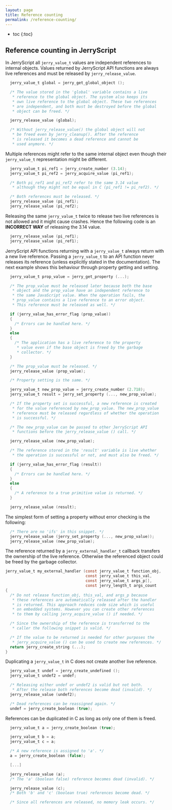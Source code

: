 ```yaml
---
layout: page
title: Reference counting
permalink: /reference-counting/
---
```


* toc
{:toc}

## Reference counting in JerryScript

In JerryScript all `jerry_value_t` values are independent
references to internal objects. Values returned by JerryScript
API functions are always live references and must be released
by `jerry_release_value`.

```c
  jerry_value_t global = jerry_get_global_object ();

  /* The value stored in the 'global' variable contains a live
   * reference to the global object. The system also keeps its
   * own live reference to the global object. These two references
   * are independent, and both must be destroyed before the global
   * object can be freed. */

  jerry_release_value (global);

  /* Without jerry_release_value() the global object will not
   * be freed even by jerry_cleanup(). After the reference
   * is released it becomes a dead reference and cannot be
   * used anymore. */
```

Multiple references might refer to the same internal object
even though their `jerry_value_t` representation might be different.

```c
  jerry_value_t pi_ref1 = jerry_create_number (3.14);
  jerry_value_t pi_ref2 = jerry_acquire_value (pi_ref1);

  /* Both pi_ref1 and pi_ref2 refer to the same 3.14 value
   * although they might not be equal in C (pi_ref1 != pi_ref2). */

  /* Both references must be released. */
  jerry_release_value (pi_ref1);
  jerry_release_value (pi_ref2);
```

Releasing the same `jerry_value_t` twice to release two live
references is not allowed and it might cause crashes. Hence the
following code is an **INCORRECT WAY** of releasing the 3.14 value.

```c
  jerry_release_value (pi_ref1);
  jerry_release_value (pi_ref1);
```

JerryScript API functions returning with a `jerry_value_t` always
return with a new live reference. Passing a `jerry_value_t` to
an API function never releases its reference (unless explicitly
stated in the documentation). The next example shows this
behaviour through property getting and setting.

```c
  jerry_value_t prop_value = jerry_get_property (...);

  /* The prop_value must be released later because both the base
   * object and the prop_value have an independent reference to
   * the same JavaScript value. When the operation fails, the
   * prop_value contains a live reference to an error object.
   * This reference must be released as well. */

  if (jerry_value_has_error_flag (prop_value))
  {
    /* Errors can be handled here. */
  }
  else
  {
    /* The application has a live reference to the property
     * value even if the base object is freed by the garbage
     * collector. */
  }

  /* The prop_value must be released. */
  jerry_release_value (prop_value);

  /* Property setting is the same. */

  jerry_value_t new_prop_value = jerry_create_number (2.718);
  jerry_value_t result = jerry_set_property (..., new_prop_value);

  /* If the property set is successful, a new reference is created
   * for the value referenced by new_prop_value. The new_prop_value
   * reference must be released regardless of whether the operation
   * is successful. */

  /* The new_prop_value can be passed to other JerryScript API
   * functions before the jerry_release_value () call. */

  jerry_release_value (new_prop_value);

  /* The reference stored in the 'result' variable is live whether
   * the operation is successful or not, and must also be freed. */

  if (jerry_value_has_error_flag (result))
  {
    /* Errors can be handled here. */
  }
  else
  {
    /* A reference to a true primitive value is returned. */
  }

  jerry_release_value (result);
```

The simplest form of setting a property without error checking
is the following:

```c
  /* There are no 'ifs' in this snippet. */
  jerry_release_value (jerry_set_property (..., new_prop_value));
  jerry_release_value (new_prop_value);
```

The reference returned by a `jerry_external_handler_t` callback
transfers the ownership of the live reference. Otherwise the
referenced object could be freed by the garbage collector.

```c
jerry_value_t my_external_handler (const jerry_value_t function_obj,
                                   const jerry_value_t this_val,
                                   const jerry_value_t args_p[],
                                   const jerry_length_t args_count
{
  /* Do not release function_obj, this_val, and args_p because
   * these references are automatically released after the handler
   * is returned. This approach reduces code size which is useful
   * on embedded systems. However you can create other references
   * to them by calling jerry_acquire_value () if needed. */

  /* Since the ownership of the reference is transferred to the
   * caller the following snippet is valid. */

  /* If the value to be returned is needed for other purposes the
   * jerry_acquire_value () can be used to create new references. */
  return jerry_create_string (...);
}
```

Duplicating a `jerry_value_t` in C does not create another live reference.

```c
  jerry_value_t undef = jerry_create_undefined ();
  jerry_value_t undef2 = undef;

  /* Releasing either undef or undef2 is valid but not both.
   * After the release both references become dead (invalid). */
  jerry_release_value (undef2);

  /* Dead references can be reassigned again. */
  undef = jerry_create_boolean (true);
```

References can be duplicated in C as long as only one of them is freed.

```c
  jerry_value_t a = jerry_create_boolean (true);

  jerry_value_t b = a;
  jerry_value_t c = a;

  /* A new reference is assigned to 'a'. */
  a = jerry_create_boolean (false);

  [...]

  jerry_release_value (a);
  /* The 'a' (boolean false) reference becomes dead (invalid). */

  jerry_release_value (c);
  /* Both 'b' and 'c' (boolean true) references become dead. */

  /* Since all references are released, no memory leak occurs. */
```

